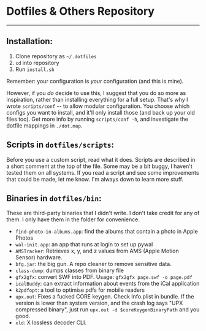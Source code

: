 # Dotfiles & Others Repository
---

## Installation:
1. Clone repository as `~/.dotfiles`
2. `cd` into repository
3. Run `install.sh`


Remember: your configuration is *your* configuration (and this is mine).

However, if you _do_ decide to use this, I suggest that you do so more as inspiration, rather than installing everything for a full setup.
That's why I wrote `scripts/conf` -- to allow modular configuration.
You choose which configs you want to install, and it'll only install those (and back up your old files too).
Get more info by running `scripts/conf -h`, and investigate the dotfile mappings in `./dot.map`.

## Scripts in `dotfiles/scripts`:
Before you use a custom script, read what it does.
Scripts are described in a short comment at the top of the file.
Some may be a bit buggy, I haven't tested them on all systems.
If you read a script and see some improvements that could be made, let me know. I'm always down to learn more stuff.

## Binaries in `dotfiles/bin`:
These are third-party binaries that I didn't write. I don't take credit for any of them. I only have them in the folder for convenience.

* `find-photo-in-albums.app`: find the albums that contain a photo in Apple Photos
* `wal-init.app`: an app that runs at login to set up pywal
* `AMSTracker`: Retrieves x, y, and z values from AMS (Apple Motion Sensor) hardware.
* `bfg.jar`: the big gun. A repo cleaner to remove sensitive data.
* `class-dump`: dumps classes from binary file
* `gfx2gfx`: convert SWF into PDF. Usage: `gfx2gfx page.swf -o page.pdf`
* `icalBuddy`: can extract information about events from the iCal application
* `k2pdfopt`: a tool to optimise pdfs for mobile readers
* `upx.out`: Fixes a fucked CORE keygen. Check Info.plist in bundle. If the version is lower than system version, and the crash log says "UPX compressed binary", just run `upx.out -d $coreKeygenBinaryPath` and you good.
* `xld`: X lossless decoder CLI.
